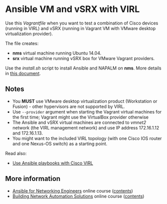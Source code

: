 # Ansible VM and vSRX with VIRL

Use this *Vagrantfile* when you want to test a combination of Cisco devices (running in VIRL) and vSRX (running in Vagrant VM with VMware desktop virtualization provider).

The file creates:
* **nms** virtual machine running Ubuntu 14.04.
* **srx** virtual machine running vSRX box for VMware Vagrant providers.

Use the *install.sh* script to install Ansible and NAPALM on **nms**. More details in [this document](https://my.ipspace.net/bin/get?doc=ca659efe-f437-11e6-b42b-005056880254).

## Notes

* You **MUST** use VMware desktop virtualization product (Workstation or Fusion) - other hypervisors are not supported by VIRL.
* Use `--provider` argument when starting the Vagrant virtual machines for the first time; Vagrant might use the VirtualBox provider otherwise
* The Ansible and vSRX virtual machines are connected to *vmnet2* network (the VIRL management network) and use IP address 172.16.1.12 and 172.16.1.13.
* You might want to the included VIRL topology (with one Cisco IOS router and one Nexus-OS switch) as a starting point.

Read also:

* [Use Ansible playbooks with Cisco VIRL](http://automation.ipspace.net/Example:Using_Ansible_Playbooks_with_Cisco_VIRL)

## More information

* [Ansible for Networking Engineers](http://www.ipspace.net/Ansible_for_Networking_Engineers) online course ([contents](https://my.ipspace.net/bin/list?id=AnsibleOC))
* [Building Network Automation Solutions](http://www.ipspace.net/Building_Network_Automation_Solutions) online course ([contents](https://my.ipspace.net/bin/list?id=NetAutSol))

